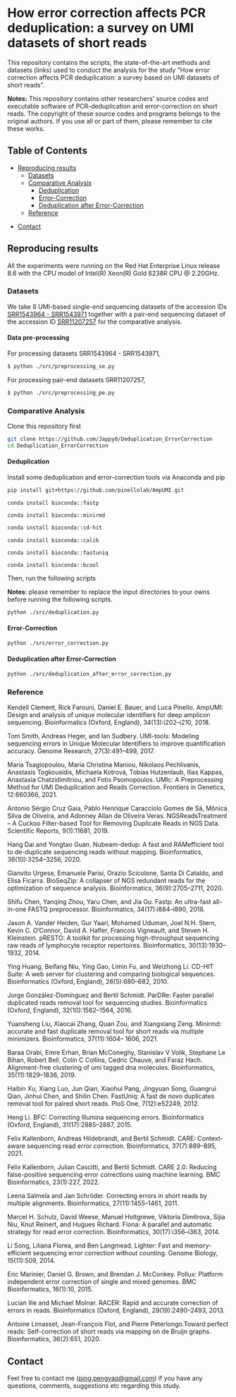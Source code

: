 # How error correction affects PCR deduplication: a survey on UMI datasets of short reads

This repository contains the scripts, the state-of-the-art methods and datasets (links) used to conduct the analysis for the study "How error correction affects PCR deduplication: a survey based on UMI datasets of short reads".

**Notes:** This repository contains other researchers' source codes and executable software of PCR-deduplication and error-correction on short reads. The copyright of these source codes and programs belongs to the original authors. If you use all or part of them, please remember to cite these works.

## Table of Contents

- [Reproducing results](#reproducing-results)
    - [Datasets](#datasets)
    - [Comparative Analysis](#comparative-analysis)
        - [Deduplication](#deduplication)
        - [Error-Correction](#error-correction)
        - [Deduplication after Error-Correction](#deduplication-after-error-correction)
    - [Reference](#reference)
<!-- - License -->
<!-- - How to cite -->
- [Contact](#contact)

## Reproducing results
All the experiments were running on the Red Hat Enterprise Linux release 8.6 with the CPU model of Intel(R) Xeon(R) Gold 6238R CPU @ 2.20GHz.
### Datasets
We take 8 UMI-based single-end sequencing datasets of the accession IDs [SRR1543964 - SRR1543971](https://www.ncbi.nlm.nih.gov/Traces/study/?acc=SRP045430&o=acc_s%3Aa) together with a pair-end sequencing dataset of the accession ID [SRR11207257](https://trace.ncbi.nlm.nih.gov/Traces/?view=run_browser&acc=SRR11207257&display=metadata) for the comparative analysis.
#### Data pre-processing
For processing datasets SRR1543964 - SRR1543971,
```bash
$ python ./src/preprocessing_se.py
```
For processing pair-end datasets SRR11207257,
```bash
$ python ./src/preprocessing_pe.py
```

### Comparative Analysis
Clone this repository first
```bash
git clone https://github.com/Jappy0/Deduplication_ErrorCorrection
cd Deduplication_ErrorCorrection
```

#### Deduplication
Install some deduplication and error-correction tools via Anaconda and pip
```bash
pip install git+https://github.com/pinellolab/AmpUMI.git
```
```
conda install bioconda::fastp
```
```
conda install bioconda::minirmd
```
```bash
conda install bioconda::cd-hit
```
```
conda install bioconda::calib
```
```
conda install bioconda::fastuniq
```
```
conda install bioconda::bcool
```
Then, run the following scripts

**Notes**: please remember to replace the input directories to your owns before running the following scripts.

```bash
python ./src/deduplication.py
```

#### Error-Correction
```bash
python ./src/error_correction.py
```
#### Deduplication after Error-Correction
```bash
python ./src/deduplication_after_error_correction.py
```

### Reference
Kendell Clement, Rick Farouni, Daniel E. Bauer, and Luca Pinello. AmpUMI: Design and analysis of unique molecular identifiers for deep amplicon sequencing. Bioinformatics (Oxford, England), 34(13):i202–i210, 2018.

Tom Smith, Andreas Heger, and Ian Sudbery. UMI-tools: Modeling sequencing errors in Unique Molecular Identifiers to improve quantification accuracy. Genome Research, 27(3):491–499, 2017.

Maria Tsagiopoulou, Maria Christina Maniou, Nikolaos Pechlivanis, Anastasis Togkousidis, Michaela Kotrová, Tobias Hutzenlaub, Ilias Kappas, Anastasia Chatzidimitriou, and Fotis Psomopoulos. UMIc: A Preprocessing Method for UMI Deduplication and Reads Correction. Frontiers in Genetics, 12:660366, 2021.

Antonio Sérgio Cruz Gaia, Pablo Henrique Caracciolo Gomes de Sá, Mônica Silva de Oliveira, and Adonney Allan de Oliveira Veras. NGSReadsTreatment – A Cuckoo Filter-based Tool for Removing Duplicate Reads in NGS Data. Scientific Reports, 9(1):11681, 2019.

Hang Dai and Yongtao Guan. Nubeam-dedup: A fast and RAMefficient tool to de-duplicate sequencing reads without mapping. Bioinformatics, 36(10):3254–3256, 2020.

Gianvito Urgese, Emanuele Parisi, Orazio Scicolone, Santa Di Cataldo, and Elisa Ficarra. BioSeqZip: A collapser of NGS redundant reads for the optimization of sequence analysis. Bioinformatics, 36(9):2705–2711, 2020.

Shifu Chen, Yanqing Zhou, Yaru Chen, and Jia Gu. Fastp: An ultra-fast all-in-one FASTQ preprocessor. Bioinformatics, 34(17):i884–i890, 2018.

Jason A. Vander Heiden, Gur Yaari, Mohamed Uduman, Joel N.H. Stern, Kevin C. O’Connor, David A. Hafler, Francois Vigneault, and Steven H. Kleinstein. pRESTO: A toolkit for processing high-throughput sequencing raw reads of lymphocyte receptor repertoires. Bioinformatics, 30(13):1930–1932, 2014.

Ying Huang, Beifang Niu, Ying Gao, Limin Fu, and Weizhong Li. CD-HIT Suite: A web server for clustering and comparing biological sequences. Bioinformatics (Oxford, England), 26(5):680–682, 2010.

Jorge González-Domínguez and Bertil Schmidt. ParDRe: Faster parallel duplicated reads removal tool for sequencing studies. Bioinformatics (Oxford, England), 32(10):1562–1564, 2016.

Yuansheng Liu, Xiaocai Zhang, Quan Zou, and Xiangxiang Zeng. Minirmd: accurate and fast duplicate removal tool for short reads via multiple minimizers. Bioinformatics, 37(11):1604– 1606, 2021.

Baraa Orabi, Emre Erhan, Brian McConeghy, Stanislav V Volik, Stephane Le Bihan, Robert Bell, Colin C Collins, Cedric Chauve, and Faraz Hach. Alignment-free clustering of umi tagged dna molecules. Bioinformatics, 35(11):1829–1836, 2019.

Haibin Xu, Xiang Luo, Jun Qian, Xiaohui Pang, Jingyuan Song, Guangrui Qian, Jinhui Chen, and Shilin Chen. FastUniq: A fast de novo duplicates removal tool for paired short reads. PloS One, 7(12):e52249, 2012.

Heng Li. BFC: Correcting Illumina sequencing errors. Bioinformatics (Oxford, England), 31(17):2885–2887, 2015.

Felix Kallenborn, Andreas Hildebrandt, and Bertil Schmidt. CARE: Context-aware sequencing read error correction. Bioinformatics, 37(7):889–895, 2021.

Felix Kallenborn, Julian Cascitti, and Bertil Schmidt. CARE 2.0: Reducing false-positive sequencing error corrections using machine learning. BMC Bioinformatics, 23(1):227, 2022.

Leena Salmela and Jan Schröder. Correcting errors in short reads by multiple alignments. Bioinformatics, 27(11):1455–1461, 2011.

Marcel H. Schulz, David Weese, Manuel Holtgrewe, Viktoria Dimitrova, Sijia Niu, Knut Reinert, and Hugues Richard. Fiona: A parallel and automatic strategy for read error correction. Bioinformatics, 30(17):i356–i363, 2014.

Li Song, Liliana Florea, and Ben Langmead. Lighter: Fast and memory-efficient sequencing error correction without counting. Genome Biology, 15(11):509, 2014.

Eric Marinier, Daniel G. Brown, and Brendan J. McConkey. Pollux: Platform independent error correction of single and mixed genomes. BMC Bioinformatics, 16(1):10, 2015.

Lucian Ilie and Michael Molnar. RACER: Rapid and accurate correction of errors in reads. Bioinformatics (Oxford, England), 29(19):2490–2493, 2013.

Antoine Limasset, Jean-François Flot, and Pierre Peterlongo.Toward perfect reads: Self-correction of short reads via mapping on de Bruijn graphs. Bioinformatics, 36(2):651, 2020.

<!-- ## License -->

<!-- ## How to cite -->

## Contact
Feel free to contact me (ping.pengyao@gmail.com) if you have any questions, comments, suggestions etc regarding this study.

